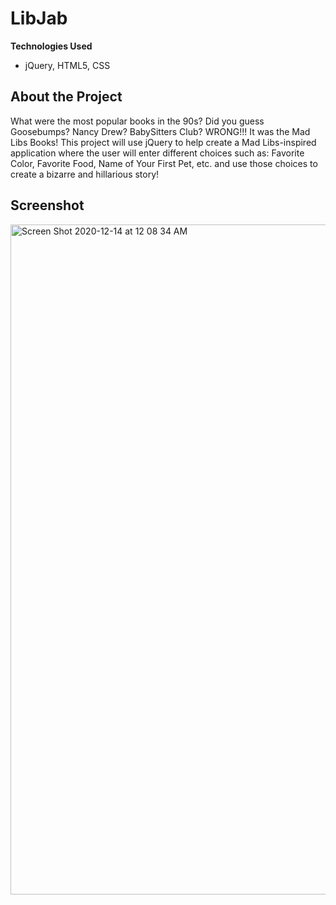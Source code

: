 # LibJab

**Technologies Used**
- jQuery, HTML5, CSS

## About the Project
What were the most popular books in the 90s?  Did you guess Goosebumps?  Nancy Drew?  BabySitters Club?  WRONG!!!  It was the Mad Libs Books!  This project will use jQuery to help create a Mad Libs-inspired application where the user will enter different choices such as: Favorite Color, Favorite Food, Name of Your First Pet, etc. and use those choices to create a bizarre and hillarious story!

## Screenshot
<img width="1072" alt="Screen Shot 2020-12-14 at 12 08 34 AM" src="https://user-images.githubusercontent.com/35150986/102050714-8d52af00-3da0-11eb-8b04-0f26f70f42a9.png">

